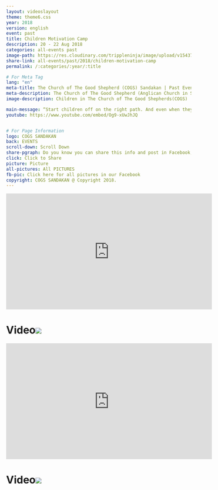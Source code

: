 ```yaml
---
layout: videoslayout
theme: theme6.css
year: 2018
version: english
event: past
title: Children Motivation Camp
description: 20 - 22 Aug 2018
categories: all-events past
image-path: https://res.cloudinary.com/trippleninja/image/upload/v1543756391/COGS%20Children/ChildrenMotivationCamp1.jpg
share-link: all-events/past/2018/children-motivation-camp
permalink: /:categories/:year/:title

# For Meta Tag
lang: "en"
meta-title: The Church of The Good Shepherd (COGS) Sandakan | Past Event - Children Motivation Camp August 2018
meta-description: The Church of The Good Shepherd (Anglican Church in Sandakan) | Past Event - A Children Motivation Camp organized in COGS Sandakan on Aug 2018
image-description: Children in The Church of The Good Shepherds(COGS)

main-message: “Start children off on the right path. And even when they are old, they will not turn away from it."<br>Proverbs 22:6
youtube: https://www.youtube.com/embed/Og9-xUwJhJQ


# For Page Information
logo: COGS SANDAKAN
back: EVENTS
scroll-down: Scroll Down
share-pgraph: Do you know you can share this info and post in Facebook, Twitter, GooglePlus and even Whatsapp group? Just click below button and choose the right social media to share!
click: Click to Share
picture: Picture
all-pictures: All PICTURES
fb-pic: Click here for all pictures in our Facebook
copyright: COGS SANDAKAN @ Copyright 2018.
---
```


<div class="youtube section">
    <iframe width="560" height="315" src="https://www.youtube.com/embed/BD9en_Ucsg4" frameborder="0" allowfullscreen></iframe>
    <div class="scroll-container">
        <h1 class="link scroll-down">Video<img src="http://www.cogssandakan.com/img/arrow-down.png"></h1>
    </div>
</div>
<div class="youtube section">
    <iframe width="560" height="315" src="https://www.youtube.com/embed/dk3azNpd6Mw" frameborder="0" allowfullscreen></iframe>
    <div class="scroll-container">
        <h1 class="link scroll-down">Video<img src="http://www.cogssandakan.com/img/arrow-down.png"></h1>
    </div>
</div>
